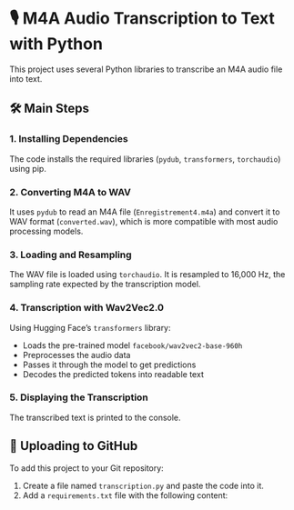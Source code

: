 # 🎙️ M4A Audio Transcription to Text with Python

This project uses several Python libraries to transcribe an M4A audio file into text.

## 🛠️ Main Steps

### 1. Installing Dependencies
The code installs the required libraries (`pydub`, `transformers`, `torchaudio`) using pip.

### 2. Converting M4A to WAV
It uses `pydub` to read an M4A file (`Enregistrement4.m4a`) and convert it to WAV format (`converted.wav`), which is more compatible with most audio processing models.

### 3. Loading and Resampling
The WAV file is loaded using `torchaudio`. It is resampled to 16,000 Hz, the sampling rate expected by the transcription model.

### 4. Transcription with Wav2Vec2.0
Using Hugging Face’s `transformers` library:
- Loads the pre-trained model `facebook/wav2vec2-base-960h`
- Preprocesses the audio data
- Passes it through the model to get predictions
- Decodes the predicted tokens into readable text

### 5. Displaying the Transcription
The transcribed text is printed to the console.

## 🚀 Uploading to GitHub

To add this project to your Git repository:
1. Create a file named `transcription.py` and paste the code into it.
2. Add a `requirements.txt` file with the following content:
